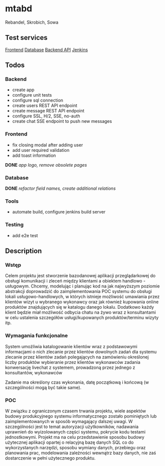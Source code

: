 # mtabd
Rebandel, Skrobich, Sowa

## Test services
[Frontend](http://vps331205.ovh.net:3000/)
[Database]()
[Backend API]()
[Jenkins]()

## Todos
### Backend
* create app
* configure unit tests
* configure sql connection
* create users REST API endpoint
* create message REST API endpoint
* configure SSL, H/2, SSE, no-auth
* create chat SSE endpoint to push new messages

### Frontend
* fix closing modal after adding user
* add user required validation
* add toast information

**DONE** *app logo, remove obsolete pages*

### Database
**DONE** *refactor field names, create additional relations*

### Tools
* automate build, configure jenkins build server

### Testing
* add e2e test

## Description
### Wstęp
Celem projektu jest stworzenie bazodanowej aplikacji przeglądarkowej do obsługi komunikacji i zleceń między klientami a obiektem handlowo - usługowym. Chcemy, modelując i planując kod na jak najwyższym poziomie abstrakcji doprowadzić do zaimplementowania POC systemu do obsługi lokali usługowo-handlowych, w których istnieje możliwość umawiania przez klientów wizyt u wybranego wykonawcy oraz jak również kupowania online produktów znajdujących się w katalogu danego lokalu. Dodatkowo każdy klient będzie miał możliwość odbycia chatu na żywo wraz z konsultantami w celu ustalenia szczegółów usługi/kupowanych produktów/terminu wizyty itp. 
### Wymagania funkcjonalne	
System umożliwia 
katalogowanie klientów wraz z podstawowymi informacjami o nich
zlecanie przez klientów dowolnych zadań dla systemu 
zlecanie przez klientów zadań polegających na zamówieniu określonej liczby produktów
wybieranie przez klientów wykonawców zadania
konwersację livechat z systemem, prowadzoną przez jednego z konsultantów, wykonawców

Zadanie ma określony czas wykonania, datę początkową i końcową (w szczególności mogą być takie same).
### POC
W związku z ograniczonym czasem trwania projektu, wiele aspektów budowy produkcyjnego systemu informatycznego zostało pominiętych lub zaimplementowanych w sposób wymagający dalszej uwagi. W szczególności jest to temat autoryzacji użytkowników, nadawania uprawnień do wyizolowanych części systemu, pokrycie kodu testami jednostkowymi. Projekt ma na celu przedstawienie sposobu budowy użytecznej aplikacji opartej o relacyjną bazę danych SQL co do wykorzystanych narzędzi, sposobu wymiany danych, przebiegu oraz planowania prac, modelowania zależności wewnątrz bazy danych, nie zaś dostarczenie w pełni użytecznego produktu.



